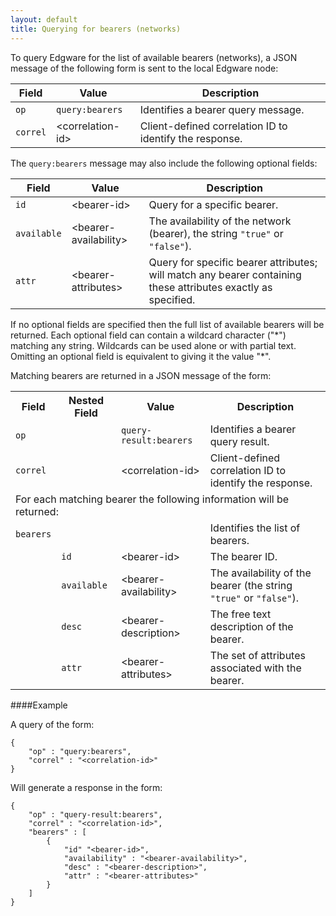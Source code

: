 ```yaml
---
layout: default
title: Querying for bearers (networks)
---
```


To query Edgware for the list of available bearers (networks), a JSON message of the following form is sent to the local Edgware node:

| Field    | Value             | Description |
| -------- | ----------------- | ----------- | 
| `op`     | `query:bearers`   | Identifies a bearer query message. |
| `correl` | \<correlation-id> | Client-defined correlation ID to identify the response. |

The `query:bearers` message may also include the following optional fields:

| Field       | Value                  | Description |
| ----------- | ---------------------- | ----------- | 
| `id`        | \<bearer-id>           | Query for a specific bearer. |
| `available` | \<bearer-availability> | The availability of the network (bearer), the string `"true"` or `"false"`). |
| `attr`      | \<bearer-attributes>   | Query for specific bearer attributes; will match any bearer containing these attributes exactly as specified. |

If no optional fields are specified then the full list of available bearers will be returned. Each optional field can contain a wildcard character ("\*") matching any string. Wildcards can be used alone or with partial text. Omitting an optional field is equivalent to giving it the value "*".

Matching bearers are returned in a JSON message of the form:

<table>
    <tr>
        <th>Field</th>
        <th>Nested Field</th>
        <th>Value</th>
        <th>Description</th>
    </tr>
    <tr>
        <td><code>op</code></td>
        <td></td>
        <td><code>query-result:bearers</code></td>
        <td>Identifies a bearer query result.</td>
    </tr>
    <tr>
        <td><code>correl</code></td>
        <td></td>
        <td>&lt;correlation-id&gt;</td>
        <td>Client-defined correlation ID to identify the response.</td>
    </tr>
    <tr>
        <td colspan="4">For each matching bearer the following information will be returned:</td>
    </tr>
    <tr>
        <td><code>bearers</code></td>
        <td></td>
        <td></td>
        <td>Identifies the list of bearers.</td>
    </tr>
    <tr>
        <td></td>
        <td><code>id</code></td>
        <td>&lt;bearer-id&gt;</td>
        <td>The bearer ID.</td>
    </tr>
    <tr>
        <td></td>
        <td><code>available</code></td>
        <td>&lt;bearer-availability&gt;</td>
        <td>The availability of the bearer (the string <code>"true"</code> or <code>"false"</code>).</td>
    </tr>
    <tr>
        <td></td>
        <td><code>desc</code></td>
        <td>&lt;bearer-description&gt;</td>
        <td>The free text description of the bearer.</td>
    <tr>
        <td></td>
        <td><code>attr</code></td>
        <td>&lt;bearer-attributes&gt;</td>
        <td>The set of attributes associated with the bearer.</td>
    </tr>
    </tr>
</table>

####Example   

A query of the form:

	{
		"op" : "query:bearers",
		"correl" : "<correlation-id>"
	}
    
Will generate a response in the form:

	{
		"op" : "query-result:bearers",
		"correl" : "<correlation-id>",
		"bearers" : [
			{
				"id" "<bearer-id>",
				"availability" : "<bearer-availability>",
				"desc" : "<bearer-description>",
				"attr" : "<bearer-attributes>"
			}
    	]
	}
    
